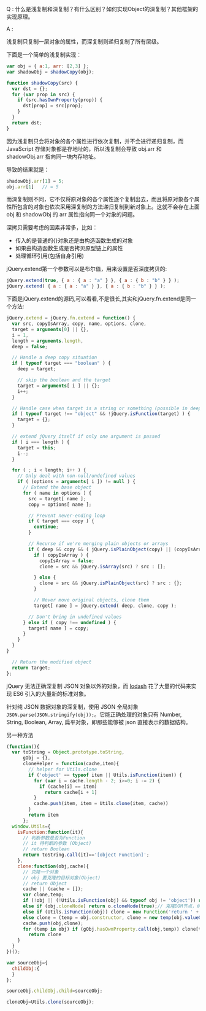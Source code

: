 Q : 什么是浅复制和深复制？有什么区别？如何实现Object的深复制？其他框架的实现原理。

A : 

浅复制只复制一层对象的属性，而深复制则递归复制了所有层级。

下面是一个简单的浅复制实现：

``` js
var obj = { a:1, arr: [2,3] };
var shadowObj = shadowCopy(obj);

function shadowCopy(src) {
  var dst = {};
  for (var prop in src) {
    if (src.hasOwnProperty(prop)) {
      dst[prop] = src[prop];
    }
  }
  return dst;
}
```

因为浅复制只会将对象的各个属性进行依次复制，并不会进行递归复制，而 JavaScript 存储对象都是存地址的，所以浅复制会导致 obj.arr 和 shadowObj.arr 指向同一块内存地址。

导致的结果就是：

``` js
shadowObj.arr[1] = 5;
obj.arr[1]   // = 5
```

而深复制则不同，它不仅将原对象的各个属性逐个复制出去，而且将原对象各个属性所包含的对象也依次采用深复制的方法递归复制到新对象上。这就不会存在上面 obj 和 shadowObj 的 arr 属性指向同一个对象的问题。

深拷贝需要考虑的因素非常多，比如：

- 传入的是普通的{}对象还是由构造函数生成的对象
- 如果由构造函数生成是否拷贝原型链上的属性
- 处理循环引用(包括自身引用)

jQuery.extend第一个参数可以是布尔值，用来设置是否深度拷贝的:

``` js
jQuery.extend(true, { a : { a : "a" } }, { a : { b : "b" } } );
jQuery.extend( { a : { a : "a" } }, { a : { b : "b" } } );
```

下面是jQuery.extend的源码,可以看看,不是很长,其实和jQuery.fn.extend是同一个方法:

``` js
jQuery.extend = jQuery.fn.extend = function() {
  var src, copyIsArray, copy, name, options, clone,
  target = arguments[0] || {},
  i = 1,
  length = arguments.length,
  deep = false;

  // Handle a deep copy situation
  if ( typeof target === "boolean" ) {
    deep = target;

    // skip the boolean and the target
    target = arguments[ i ] || {};
    i++;
  }

  // Handle case when target is a string or something (possible in deep copy)
  if ( typeof target !== "object" && !jQuery.isFunction(target) ) {
    target = {};
  }

  // extend jQuery itself if only one argument is passed
  if ( i === length ) {
    target = this;
    i--;
  }

  for ( ; i < length; i++ ) {
    // Only deal with non-null/undefined values
    if ( (options = arguments[ i ]) != null ) {
      // Extend the base object
      for ( name in options ) {
        src = target[ name ];
        copy = options[ name ];

        // Prevent never-ending loop
        if ( target === copy ) {
          continue;
        }

        // Recurse if we're merging plain objects or arrays
        if ( deep && copy && ( jQuery.isPlainObject(copy) || (copyIsArray = jQuery.isArray(copy)) ) ) {
          if ( copyIsArray ) {
            copyIsArray = false;
            clone = src && jQuery.isArray(src) ? src : [];

          } else {
            clone = src && jQuery.isPlainObject(src) ? src : {};
          }

          // Never move original objects, clone them
          target[ name ] = jQuery.extend( deep, clone, copy );

        // Don't bring in undefined values
      } else if ( copy !== undefined ) {
        target[ name ] = copy;
      }
    }
  }
}

  // Return the modified object
  return target;
};
```

jQuery 无法正确深复制 JSON 对象以外的对象，而 [lodash](https://github.com/lodash/lodash/blob/master/.internal/baseClone.js) 花了大量的代码来实现 ES6 引入的大量新的标准对象。


针对纯 JSON 数据对象的深复制，使用 JSON 全局对象 `JSON.parse(JSON.stringify(obj));`。它能正确处理的对象只有 Number, String, Boolean, Array, 扁平对象，即那些能够被 json 直接表示的数据结构。


另一种方法

``` js 
(function(){
  var toString = Object.prototype.toString,
      gObj = {},
      cloneHelper = function(cache,item){
        // helper for Utils.clone
        if ('object' == typeof item || Utils.isFunction(item)) {
          for (var i = cache.length - 2; i>=0; i -= 2) {
            if (cache[i] == item)
              return cache[i + 1]
          }
          cache.push(item, item = Utils.clone(item, cache))
        }
        return item 
      };
  window.Utils={
    isFunction:function(it){
      // 判断参数是否为Function
      // it 待判断的参数 (Object)
      // return Boolean
      return toString.call(it)=='[object Function]';
    },
    clone:function(obj,cache){
      // 克隆一个对象
      // obj 要克隆的目标对象(Object)
      // return Object
      cache || (cache = []);
      var clone,temp;
      if (!obj || (!Utils.isFunction(obj) && typeof obj != 'object')) return o;
      else if (obj.cloneNode) return o.cloneNode(true);// 克隆DOM节点，绑定事件的有问题，暂不处理
      else if (Utils.isFunction(obj)) clone = new Function('return ' + obj)(); // 克隆function eval在当前作用域，Funtion在全局
      else clone = (temp = obj.constructor, clone = new temp(obj.valueOf()), obj == clone) ? new temp() : clone; // 克隆其它对象，通过识别复制后的对象与原对象是否相同来决定传不传参数，像数组是不能传参数的
      cache.push(obj,clone);
      for (temp in obj) if (gObj.hasOwnProperty.call(obj,temp)) clone[temp] = cloneHelper(cache,obj[temp]);// 使用gObj.hasOwnProperty 防止对象obj重写了hasOwnProperty方法
        return clone
    }
  }
})();

var sourceObj={
  childObj:{
  }
};

sourceObj.childObj.child=sourceObj;

cloneObj=Utils.clone(sourceObj);

```
